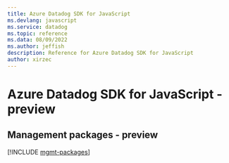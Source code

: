 ```yaml
---
title: Azure Datadog SDK for JavaScript
ms.devlang: javascript
ms.service: datadog
ms.topic: reference
ms.data: 08/09/2022
ms.author: jeffish
description: Reference for Azure Datadog SDK for JavaScript
author: xirzec
---
```

# Azure Datadog SDK for JavaScript - preview

## Management packages - preview
[!INCLUDE [mgmt-packages](datadog-mgmt-index.md)]
